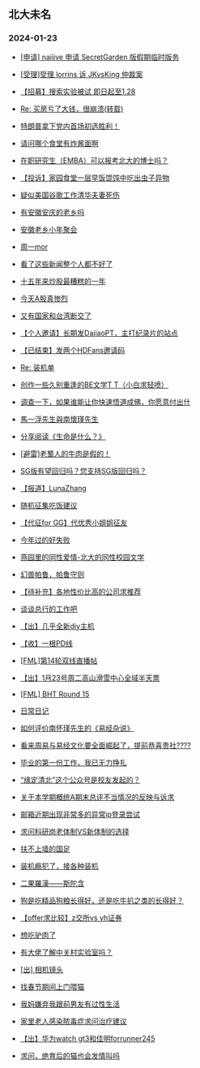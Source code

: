 ## 北大未名 
### 2024-01-23

+ [[申请] naiiive 申请 SecretGarden 版假期临时版务](https://bbs.pku.edu.cn/v2/post-read.php?bid=751&threadid=18739414)

+ [[受理]受理 lorrins 诉 JKvsKing 仲裁案](https://bbs.pku.edu.cn/v2/post-read.php?bid=164&threadid=18740280)

+ [【招募】搜索实验被试 即日起至1.28](https://bbs.pku.edu.cn/v2/post-read.php?bid=351&threadid=18742151)

+ [Re: 买房亏了大钱，很崩溃(转载)](https://bbs.pku.edu.cn/v2/post-read.php?bid=1&threadid=18741640)

+ [特朗普拿下党内首场初选胜利！](https://bbs.pku.edu.cn/v2/post-read.php?bid=155&threadid=18740278)

+ [请问哪个食堂有炸酱面啊](https://bbs.pku.edu.cn/v2/post-read.php?bid=1431&threadid=18739604)

+ [在职研究生（EMBA）可以报考北大的博士吗？](https://bbs.pku.edu.cn/v2/post-read.php?bid=972&threadid=18742234)

+ [【投诉】家园食堂一层早饭馄饨中吃出虫子异物](https://bbs.pku.edu.cn/v2/post-read.php?bid=1431&threadid=18741709)

+ [疑似美国谷歌工作清华夫妻死伤](https://bbs.pku.edu.cn/v2/post-read.php?bid=104&threadid=18741336)

+ [有安徽安庆的老乡吗](https://bbs.pku.edu.cn/v2/post-read.php?bid=476&threadid=18593418)

+ [安徽老乡小年聚会](https://bbs.pku.edu.cn/v2/post-read.php?bid=476&threadid=18741980)

+ [周一mor](https://bbs.pku.edu.cn/v2/post-read.php?bid=468&threadid=18741972)

+ [看了这些新闻整个人都不好了](https://bbs.pku.edu.cn/v2/post-read.php?bid=55&threadid=18741806)

+ [十五年来炒股最糟糕的一年](https://bbs.pku.edu.cn/v2/post-read.php?bid=249&threadid=18740705)

+ [今天A股真惨烈](https://bbs.pku.edu.cn/v2/post-read.php?bid=249&threadid=18740854)

+ [又有国家和台湾断交了](https://bbs.pku.edu.cn/v2/post-read.php?bid=606&threadid=18739799)

+ [【个人邀请】长期发DajiaoPT，主打纪录片的站点](https://bbs.pku.edu.cn/v2/post-read.php?bid=209&threadid=18629063)

+ [【已结束】发两个HDFans邀请码](https://bbs.pku.edu.cn/v2/post-read.php?bid=209&threadid=18741725)

+ [Re: 装机单](https://bbs.pku.edu.cn/v2/post-read.php?bid=1361&threadid=18741707)

+ [创作一些久别重逢的BE文学T T（小白求轻喷）](https://bbs.pku.edu.cn/v2/post-read.php?bid=1475&threadid=18741887)

+ [调查一下，如果谁能让你快速悟道成佛，你愿意付出什](https://bbs.pku.edu.cn/v2/post-read.php?bid=10&threadid=18739343)

+ [馬一浮先生與南懷瑾先生](https://bbs.pku.edu.cn/v2/post-read.php?bid=10&threadid=18742120)

+ [分享阅读《生命是什么？》](https://bbs.pku.edu.cn/v2/post-read.php?bid=53&threadid=18742046)

+ [[避雷]老蜀人的牛肉是假的！](https://bbs.pku.edu.cn/v2/post-read.php?bid=90&threadid=18741672)

+ [SG版有望回归吗？您支持SG版回归吗？](https://bbs.pku.edu.cn/v2/post-read.php?bid=72&threadid=18699671)

+ [【报道】LunaZhang](https://bbs.pku.edu.cn/v2/post-read.php?bid=1367&threadid=18742227)

+ [随机征集吃饭建议](https://bbs.pku.edu.cn/v2/post-read.php?bid=90&threadid=18739696)

+ [【代征for GG】代优秀小姐姐征友](https://bbs.pku.edu.cn/v2/post-read.php?bid=167&threadid=18741982)

+ [今年过的好失败](https://bbs.pku.edu.cn/v2/post-read.php?bid=176&threadid=18741362)

+ [燕园里的同性爱情-北大的同性校园文学](https://bbs.pku.edu.cn/v2/post-read.php?bid=52&threadid=17011501)

+ [幻兽帕鲁，帕鲁守则](https://bbs.pku.edu.cn/v2/post-read.php?bid=103&threadid=18742189)

+ [【待补充】各地性价比高的公司求推荐](https://bbs.pku.edu.cn/v2/post-read.php?bid=99&threadid=18741708)

+ [谈谈总行的工作吧](https://bbs.pku.edu.cn/v2/post-read.php?bid=99&threadid=18321878)

+ [【出】几乎全新diy主机](https://bbs.pku.edu.cn/v2/post-read.php?bid=71&threadid=18741843)

+ [【收】一根PD线](https://bbs.pku.edu.cn/v2/post-read.php?bid=71&threadid=18742081)

+ [[FML]第14轮双线直播帖](https://bbs.pku.edu.cn/v2/post-read.php?bid=519&threadid=18741441)

+ [【出】1月23号周二高山滑雪中心全域半天票](https://bbs.pku.edu.cn/v2/post-read.php?bid=1051&threadid=18741408)

+ [[FML] BHT Round 15](https://bbs.pku.edu.cn/v2/post-read.php?bid=519&threadid=18741970)

+ [日常日记](https://bbs.pku.edu.cn/v2/post-read.php?bid=262&threadid=18354711)

+ [如何评价南怀瑾先生的《易经杂说》](https://bbs.pku.edu.cn/v2/post-read.php?bid=886&threadid=18742042)

+ [看来周易与易经文化要全面崛起了，提前恭喜贵社????](https://bbs.pku.edu.cn/v2/post-read.php?bid=886&threadid=18054199)

+ [毕业的第一份工作，我已无力挣扎](https://bbs.pku.edu.cn/v2/post-read.php?bid=690&threadid=18741138)

+ [“缘定清北”这个公众号是校友发起的？](https://bbs.pku.edu.cn/v2/post-read.php?bid=690&threadid=18742174)

+ [关于本学期概统A期末总评不当情况的反映与诉求](https://bbs.pku.edu.cn/v2/post-read.php?bid=438&threadid=18737942)

+ [邮箱近期出现非常多的异常ip登录尝试](https://bbs.pku.edu.cn/v2/post-read.php?bid=668&threadid=18742155)

+ [求问科研岗老体制VS新体制的选择](https://bbs.pku.edu.cn/v2/post-read.php?bid=99&threadid=18742198)

+ [扶不上墙的国足](https://bbs.pku.edu.cn/v2/post-read.php?bid=351&threadid=18742276)

+ [装机瘾犯了，接各种装机](https://bbs.pku.edu.cn/v2/post-read.php?bid=1361&threadid=18469337)

+ [二果羅漢——斯陀含](https://bbs.pku.edu.cn/v2/post-read.php?bid=10&threadid=18742142)

+ [狗是吃精品狗粮长得好，还是吃牛扒之类的长得好？](https://bbs.pku.edu.cn/v2/post-read.php?bid=103&threadid=18740826)

+ [【offer求比较】z交所vs yh证券](https://bbs.pku.edu.cn/v2/post-read.php?bid=99&threadid=18528036)

+ [想吃驴肉了](https://bbs.pku.edu.cn/v2/post-read.php?bid=90&threadid=18647921)

+ [有大佬了解中关村实验室吗？](https://bbs.pku.edu.cn/v2/post-read.php?bid=99&threadid=18742219)

+ [[出] 相机镜头](https://bbs.pku.edu.cn/v2/post-read.php?bid=71&threadid=18742291)

+ [找春节期间上门喂猫](https://bbs.pku.edu.cn/v2/post-read.php?bid=783&threadid=18742317)

+ [我妈嫌弃我跟前男友有过性生活](https://bbs.pku.edu.cn/v2/post-read.php?bid=690&threadid=18742192)

+ [家里老人感染脓毒症求问治疗建议](https://bbs.pku.edu.cn/v2/post-read.php?bid=244&threadid=18741848)

+ [【出】华为watch gt3和佳明forrunner245](https://bbs.pku.edu.cn/v2/post-read.php?bid=71&threadid=18742122)

+ [求问，绝育后的猫也会发情叫吗](https://bbs.pku.edu.cn/v2/post-read.php?bid=783&threadid=18618980)

